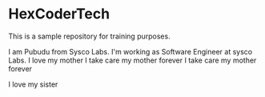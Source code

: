 # HexCoderTech
This is a sample repository for training purposes.

I am Pubudu from Sysco Labs.
I'm working as Software Engineer at sysco Labs.
I love my mother 
I take care my mother forever
I take care my mother forever

I love my sister